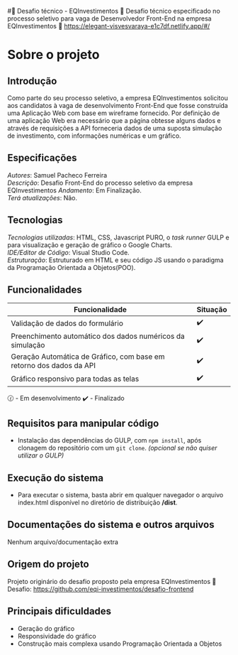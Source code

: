 #:money_with_wings: Desafio técnico - EQInvestimentos :money_with_wings:
Desafio técnico especificado no processo seletivo para vaga de Desenvolvedor Front-End na empresa EQInvestimentos
:link: https://elegant-visvesvaraya-e1c7df.netlify.app/#/

# Sobre o projeto

## Introdução
Como parte do seu processo seletivo, a empresa EQInvestimentos solicitou aos candidatos à vaga de desenvolvimento Front-End que fosse construída uma Aplicação Web com base em wireframe fornecido. Por definição de uma aplicação Web era necessário que a página obtesse alguns dados e através de requisições a API forneceria dados de uma suposta simulação de investimento, com informações numéricas e um gráfico.

## Especificações
*Autores*: Samuel Pacheco Ferreira     
*Descrição*: Desafio Front-End do processo seletivo da empresa EQInvestimentos
*Andamento*: Em Finalização.     
*Terá atualizações*: Não.        

## Tecnologias
*Tecnologias utilizadas*: HTML, CSS,  Javascript PURO, o *task runner* GULP e para visualização e geração de gráfico o Google Charts.    
*IDE/Editor de Código*: Visual Studio Code.      
*Estruturação*: Estruturado em HTML e seu código JS usando o paradigma da Programação Orientada a Objetos(POO).

## Funcionalidades
| Funcionalidade | Situação |
| ----------- | ----------- |
| Validação de dados do formulário | :heavy_check_mark: |
| Preenchimento automático dos dados numéricos da simulação| :heavy_check_mark: |
| Geração Automática de Gráfico, com base em retorno dos dados da API| :heavy_check_mark: |
| Gráfico responsivo para todas as telas| :heavy_check_mark: |

:clock130: - Em desenvolvimento   :heavy_check_mark: - Finalizado


## Requisitos para manipular código
* Instalação das dependências do GULP, com `npm install`, após clonagem do repositório com um `git clone`. *(opcional se não quiser utilizar o GULP)*

## Execução do sistema
* Para executar o sistema, basta abrir em qualquer navegador o arquivo index.html disponível no diretório de distribuição <strong>/dist</strong>.

## Documentações do sistema e outros arquivos
Nenhum arquivo/documentação extra

## Origem do projeto
Projeto originário do desafio proposto pela empresa EQInvestimentos
:link: Desafio: https://github.com/eqi-investimentos/desafio-frontend
 
## Principais dificuldades
* Geração do gráfico
* Responsividade do gráfico
* Construção mais complexa usando Programação Orientada a Objetos





